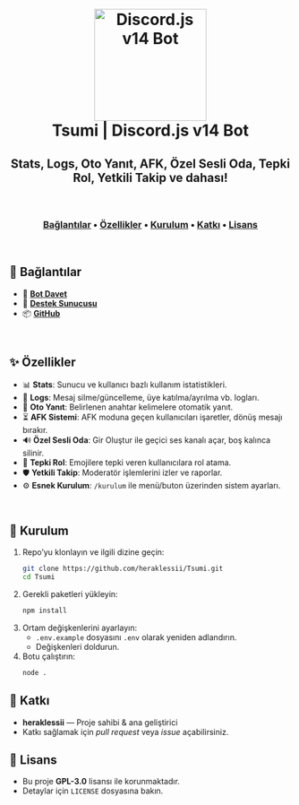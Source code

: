 <h1 align="center">
  <br>
  <a href="https://github.com/heraklessii"><img src="https://media.discordapp.net/attachments/1322565611896963123/1365112651088396330/tsumi.png?ex=680c1fba&is=680ace3a&hm=cfb5e33062cba68ff35a12ae7213bfd0b894d2be30744c0d91aceebebede4e96&=&format=webp&quality=lossless&width=872&height=872" height="200" alt="Discord.js v14 Bot"></a>
  <br>
   Tsumi | Discord.js v14 Bot
  <br>
</h1>

<h2 align="center"> 

Stats, Logs, Oto Yanıt, AFK, Özel Sesli Oda, Tepki Rol, Yetkili Takip ve dahası!

</h2>

<br>

<h3 align="center">

[Bağlantılar](#bağlantılar) • [Özellikler](#özellikler) • [Kurulum](#kurulum) • [Katkı](#katkı) • [Lisans](#lisans)  

</h3>

<br>

## 🔗 Bağlantılar

- 🤖 [**Bot Davet**](https://discord.com/oauth2/authorize?client_id=1144351535753597048&permissions=8&scope=bot%20applications.commands)  
- 🤝 [**Destek Sunucusu**](https://discord.gg/tsumi)  
- 📦 [**GitHub**](https://github.com/heraklessii/Tsumi)  

<br>

## ✨ Özellikler

- 📊 **Stats**: Sunucu ve kullanıcı bazlı kullanım istatistikleri.  
- 📝 **Logs**: Mesaj silme/güncelleme, üye katılma/ayrılma vb. logları.  
- 🤖 **Oto Yanıt**: Belirlenen anahtar kelimelere otomatik yanıt.  
- ⏳ **AFK Sistemi**: AFK moduna geçen kullanıcıları işaretler, dönüş mesajı bırakır.  
- 🔊 **Özel Sesli Oda**: Gir Oluştur ile geçici ses kanalı açar, boş kalınca silinir.  
- 🎫 **Tepki Rol**: Emojilere tepki veren kullanıcılara rol atama.  
- 🛡️ **Yetkili Takip**: Moderatör işlemlerini izler ve raporlar.  
- ⚙️ **Esnek Kurulum**: `/kurulum` ile menü/buton üzerinden sistem ayarları.  

<br>

## 🚀 Kurulum

1. Repo’yu klonlayın ve ilgili dizine geçin:
   ```bash
   git clone https://github.com/heraklessii/Tsumi.git
   cd Tsumi
   ```
2. Gerekli paketleri yükleyin:
   ```bash
   npm install
   ```
3. Ortam değişkenlerini ayarlayın:
   - `.env.example` dosyasını `.env` olarak yeniden adlandırın.  
   - Değişkenleri doldurun.
4. Botu çalıştırın:
   ```bash
   node .
   ```

## 🙌 Katkı

- **heraklessii** — Proje sahibi & ana geliştirici  
- Katkı sağlamak için *pull request* veya *issue* açabilirsiniz.  

## 📜 Lisans

- Bu proje **GPL-3.0** lisansı ile korunmaktadır. 
- Detaylar için `LICENSE` dosyasına bakın.